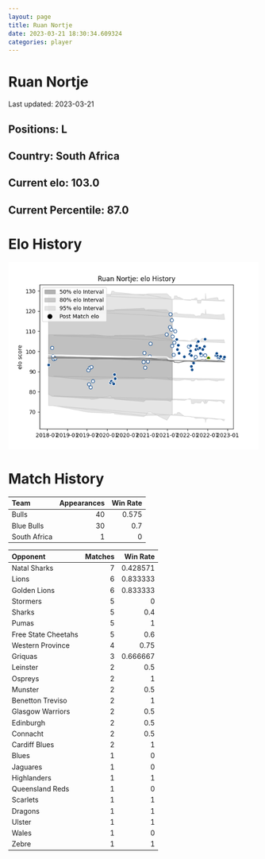 ```yaml
---  
layout: page  
title: Ruan Nortje  
date: 2023-03-21 18:30:34.609324  
categories: player  
---
```

# Ruan Nortje


Last updated: 2023-03-21
## Positions: L

## Country: South Africa

## Current elo: 103.0

## Current Percentile: 87.0

# Elo History


![elo history](history_RuanNortje.png)
# Match History


| Team         |   Appearances |   Win Rate |
|:-------------|--------------:|-----------:|
| Bulls        |            40 |      0.575 |
| Blue Bulls   |            30 |      0.7   |
| South Africa |             1 |      0     |

| Opponent            |   Matches |   Win Rate |
|:--------------------|----------:|-----------:|
| Natal Sharks        |         7 |   0.428571 |
| Lions               |         6 |   0.833333 |
| Golden Lions        |         6 |   0.833333 |
| Stormers            |         5 |   0        |
| Sharks              |         5 |   0.4      |
| Pumas               |         5 |   1        |
| Free State Cheetahs |         5 |   0.6      |
| Western Province    |         4 |   0.75     |
| Griquas             |         3 |   0.666667 |
| Leinster            |         2 |   0.5      |
| Ospreys             |         2 |   1        |
| Munster             |         2 |   0.5      |
| Benetton Treviso    |         2 |   1        |
| Glasgow Warriors    |         2 |   0.5      |
| Edinburgh           |         2 |   0.5      |
| Connacht            |         2 |   0.5      |
| Cardiff Blues       |         2 |   1        |
| Blues               |         1 |   0        |
| Jaguares            |         1 |   0        |
| Highlanders         |         1 |   1        |
| Queensland Reds     |         1 |   0        |
| Scarlets            |         1 |   1        |
| Dragons             |         1 |   1        |
| Ulster              |         1 |   1        |
| Wales               |         1 |   0        |
| Zebre               |         1 |   1        |